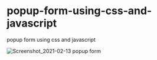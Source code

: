 # popup-form-using-css-and-javascript
popup form using css and javascript

![Screenshot_2021-02-13 popup form](https://user-images.githubusercontent.com/60151264/107855735-bb9a4c80-6e2c-11eb-9f81-875bb7bb6f93.png)
